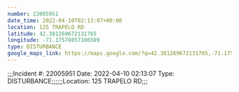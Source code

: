 ```yaml
---
number: 22005951
date_time: 2022-04-10T02:13:07+00:00
location: 125 TRAPELO RD
latitude: 42.381269672131765
longitude: -71.17570857106509
type: DISTURBANCE
google_maps_link: https://maps.google.com/?q=42.381269672131765,-71.17570857106509
---
```


;;;Incident #: 22005951  Date: 2022-04-10 02:13:07   Type: DISTURBANCE;;;;;;Location: 125 TRAPELO RD;;;
